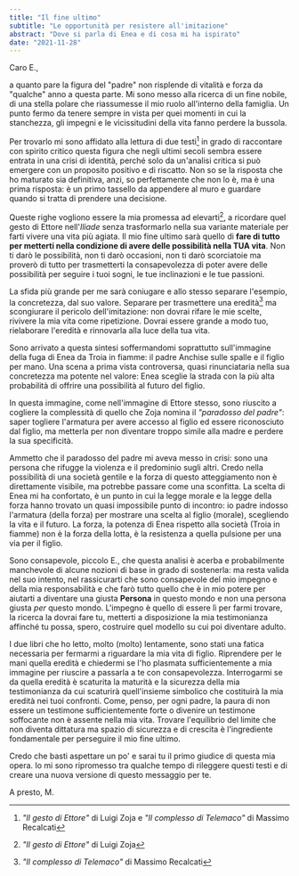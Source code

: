 ```yaml
---
title: "Il fine ultimo"
subtitle: "Le opportunità per resistere all'imitazione"
abstract: "Dove si parla di Enea e di cosa mi ha ispirato"
date: "2021-11-28"
---
```


Caro E.,

a quanto pare la figura del "padre" non risplende di vitalità e forza da "qualche" anno a questa parte.
Mi sono messo alla ricerca di un fine nobile, di una stella polare che riassumesse il mio ruolo all'interno della famiglia. Un punto fermo da tenere sempre in vista per quei momenti in cui la stanchezza, gli impegni e le vicissitudini della vita fanno perdere la bussola.

Per trovarlo mi sono affidato alla lettura di due testi[^1] in grado di raccontare con spirito critico questa figura che negli ultimi secoli sembra essere entrata in una crisi di identità, perché solo da un'analisi critica si può emergere con un proposito positivo e di riscatto. Non so se la risposta che ho maturato sia definitiva, anzi, so perfettamente che non lo è, ma è una prima risposta: è un primo tassello da appendere al muro e guardare quando si tratta di prendere una decisione.

Queste righe vogliono essere la mia promessa ad elevarti[^2], a ricordare quel gesto di Ettore nell'*Iliade* senza trasformarlo nella sua variante materiale per farti vivere una vita più agiata. Il mio fine ultimo sarà quello di **fare di tutto per metterti nella condizione di avere delle possibilità nella TUA vita**. Non ti darò le possibilità, non ti darò occasioni, non ti darò scorciatoie ma proverò di tutto per trasmetterti la consapevolezza di poter avere delle possibilità per seguire i tuoi sogni, le tue inclinazioni e le tue passioni.

La sfida più grande per me sarà coniugare e allo stesso separare l'esempio, la concretezza, dal suo valore. Separare per trasmettere una eredità[^3] ma scongiurare il pericolo dell'imitazione: non dovrai rifare le mie scelte, rivivere la mia vita come ripetizione. Dovrai essere grande a modo tuo, rielaborare l'eredità e rinnovarla alla luce della tua vita. 

Sono arrivato a questa sintesi soffermandomi soprattutto sull'immagine della fuga di Enea da Troia in fiamme: il padre Anchise sulle spalle e il figlio per mano. Una scena a prima vista controversa, quasi rinunciataria nella sua concretezza ma potente nel valore: Enea sceglie la strada con la più alta probabilità di offrire una possibilità al futuro del figlio.

In questa immagine, come nell'immagine di Ettore stesso, sono riuscito a cogliere la complessità di quello che Zoja nomina il *"paradosso del padre"*: saper togliere l'armatura per avere accesso al figlio ed essere riconosciuto dal figlio, ma metterla per non diventare troppo simile alla madre e perdere la sua specificità.

Ammetto che il paradosso del padre mi aveva messo in crisi: sono una persona che rifugge la violenza e il predominio sugli altri. Credo nella possibilità di una società gentile e la forza di questo atteggiamento non è direttamente visibile, ma potrebbe passare come una sconfitta. La scelta di Enea mi ha confortato, è un punto in cui la legge morale e la legge della forza hanno trovato un quasi impossibile punto di incontro: io padre indosso l'armatura (della forza) per mostrare una scelta al figlio (morale), scegliendo la vita e il futuro. La forza, la potenza di Enea rispetto alla società (Troia in fiamme) non è la forza della lotta, è la resistenza a quella pulsione per una via per il figlio.

Sono consapevole, piccolo E., che questa analisi è acerba e probabilmente manchevole di alcune nozioni di base in grado di sostenerla: ma resta valida nel suo intento, nel rassicurarti che sono consapevole del mio impegno e della mia responsabilità e che farò tutto quello che è in mio potere per aiutarti a diventare una giusta **Persona** in questo mondo e non una persona giusta *per* questo mondo. L'impegno è quello di essere lì per farmi trovare, la ricerca la dovrai fare tu, metterti a disposizione la mia testimonianza affinché tu possa, spero, costruire quel modello su cui poi diventare adulto.

I due libri che ho letto, molto (molto) lentamente, sono stati una fatica necessaria per fermarmi a riguardare la mia vita di figlio. Riprendere per le mani quella eredità e chiedermi se l'ho plasmata sufficientemente a mia immagine per riuscire a passarla a te con consapevolezza. Interrogarmi se da quella eredità è scaturita la maturità e la sicurezza della mia testimonianza da cui scaturirà quell'insieme simbolico che costituirà la mia eredità nei tuoi confronti. Come, penso, per ogni padre, la paura di non essere un testimone sufficientemente forte o divenire un testimone soffocante non è assente nella mia vita. Trovare l'equilibrio del limite che non diventa dittatura ma spazio di sicurezza e di crescita è l'ingrediente fondamentale per perseguire il mio fine ultimo.

Credo che basti aspettare un po' e sarai tu il primo giudice di questa mia opera.
Io mi sono ripromesso tra qualche tempo di rileggere questi testi e di creare una nuova versione di questo messaggio per te.

A presto,
M.

[^1]: *"Il gesto di Ettore"* di Luigi Zoja e *"Il complesso di Telemaco"* di Massimo Recalcati
[^2]: *"Il gesto di Ettore"* di Luigi Zoja
[^3]: *"Il complesso di Telemaco"* di Massimo Recalcati